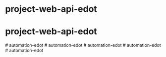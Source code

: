 # project-web-api-edot
# project-web-api-edot
#   a u t o m a t i o n - e d o t  
 #   a u t o m a t i o n - e d o t  
 #   a u t o m a t i o n - e d o t  
 #   a u t o m a t i o n - e d o t  
 #   a u t o m a t i o n - e d o t  
 